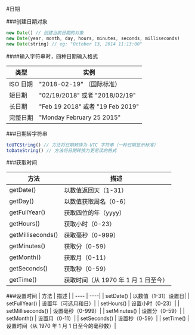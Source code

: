 #日期

###创建日期对象

```javascript
new Date() // 创建当前日期的对象
new Date(year, month, day, hours, minutes, seconds, milliseconds)
new Date(string) // eg: "October 13, 2014 11:13:00"
```

####输入字符串时，四种日期输入格式

|  类型  | 实例  |
|  ----  | ----  |
| ISO 日期  | "2018-02-19" （国际标准） |
| 短日期	| "02/19/2018" 或者 "2018/02/19" |
| 长日期	| "Feb 19 2018" 或者 "19 Feb 2019" |
| 完整日期 |	"Monday February 25 2015"|


###日期转字符串

```javascript
toUTCString() // 方法将日期转换为 UTC 字符串（一种日期显示标准）
toDateString() // 方法将日期转换为更易读的格式
```

###获取时间

| 方法 | 描述 |
| ---- | ----|
| getDate()	| 以数值返回天（1-31） |
| getDay()	| 以数值获取周名（0-6） |
| getFullYear()	| 获取四位的年（yyyy） |
| getHours()	| 获取小时（0-23） |
| getMilliseconds()	| 获取毫秒（0-999） |
| getMinutes() |	获取分（0-59） |
| getMonth()	| 获取月（0-11） |
| getSeconds()	| 获取秒（0-59） |
| getTime() |	获取时间（从 1970 年 1 月 1 日至今） |

###设置时间
| 方法 | 描述 |
| ---- | ----|
| setDate() |	以数值（1-31）设置日|
| setFullYear() |	设置年（可选月和日）|
| setHours()	| 设置小时（0-23）|
| setMilliseconds() |	设置毫秒（0-999）|
| setMinutes()	| 设置分（0-59）|
| setMonth() |	设置月（0-11）|
| setSeconds()	| 设置秒（0-59）|
| setTime()	| 设置时间（从 1970 年 1 月 1 日至今的毫秒数）|